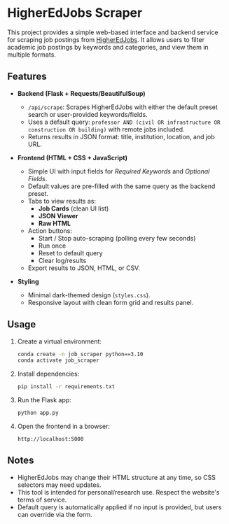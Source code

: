 # HigherEdJobs Scraper

This project provides a simple web-based interface and backend service for scraping job postings from [HigherEdJobs](https://www.higheredjobs.com/). It allows users to filter academic job postings by keywords and categories, and view them in multiple formats.

## Features

- **Backend (Flask + Requests/BeautifulSoup)**
  - `/api/scrape`: Scrapes HigherEdJobs with either the default preset search or user-provided keywords/fields.
  - Uses a default query: `professor AND (civil OR infrastructure OR construction OR building)` with remote jobs included.
  - Returns results in JSON format: title, institution, location, and job URL.

- **Frontend (HTML + CSS + JavaScript)**
  - Simple UI with input fields for *Required Keywords* and *Optional Fields*.
  - Default values are pre-filled with the same query as the backend preset.
  - Tabs to view results as:
    - **Job Cards** (clean UI list)
    - **JSON Viewer**
    - **Raw HTML**
  - Action buttons:
    - Start / Stop auto-scraping (polling every few seconds)
    - Run once
    - Reset to default query
    - Clear log/results
  - Export results to JSON, HTML, or CSV.

- **Styling**
  - Minimal dark-themed design (`styles.css`).
  - Responsive layout with clean form grid and results panel.

## Usage

1. Create a virtual environment:
   ```bash
   conda create -n job_scraper python==3.10
   conda activate job_scraper
   ```

2. Install dependencies:
   ```bash
   pip install -r requirements.txt
   ```

3. Run the Flask app:
   ```bash
   python app.py
   ```

4. Open the frontend in a browser:
   ```
   http://localhost:5000
   ```

## Notes

- HigherEdJobs may change their HTML structure at any time, so CSS selectors may need updates.
- This tool is intended for personal/research use. Respect the website's terms of service.
- Default query is automatically applied if no input is provided, but users can override via the form.

